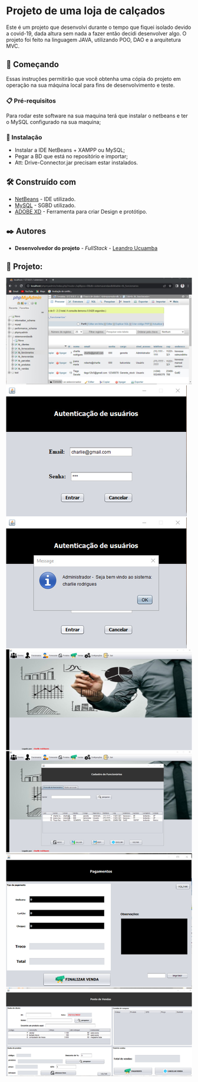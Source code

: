 # Projeto de uma loja de calçados
 Este é um projeto que desenvolvi durante o tempo que fiquei isolado devido a covid-19, dada altura sem nada a fazer então decidi desenvolver algo. O projeto foi feito na linguagem JAVA, utilizando POO, DAO e a arquitetura MVC.
 
 ## 🚀 Começando
 
Essas instruções permitirão que você obtenha uma cópia do projeto em operação na sua máquina local para fins de desenvolvimento e teste.

### 📋 Pré-requisitos

Para rodar este software na sua maquina terá que instalar o netbeans e ter o MySQL configurado na sua maquina;


### 🔧 Instalação

- Instalar a IDE NetBeans + XAMPP ou MySQL;
- Pegar a BD que está no repositório e importar;
- Att: Drive-Connector.jar precisam estar instalados.


## 🛠️ Construído com

* [NetBeans](https://netbeans.apache.org/) - IDE utilizado.
* [MySQL](https://www.mysql.com/) - SGBD utilizado.
* [ADOBE XD](https://helpx.adobe.com/pt/xd/get-started.html) - Ferramenta para criar Design e protótipo.


## ✒️ Autores

* **Desenvolvedor do projeto** - *FullStack* - [Leandro Ucuamba](https://github.com/LeandroUcuamba)


## 📄 Projeto:

![imagem projeto](https://github.com/LeandroUcuamba/SistemaVendas_Com_JAVA/blob/main/imgReadme/img1.jpg)
![imagem projeto](https://github.com/LeandroUcuamba/SistemaVendas_Com_JAVA/blob/main/imgReadme/img2.jpg)
![imagem projeto](https://github.com/LeandroUcuamba/SistemaVendas_Com_JAVA/blob/main/imgReadme/img3.jpg)
![imagem projeto](https://github.com/LeandroUcuamba/SistemaVendas_Com_JAVA/blob/main/imgReadme/img4.jpg)
![imagem projeto](https://github.com/LeandroUcuamba/SistemaVendas_Com_JAVA/blob/main/imgReadme/img5.jpg)
![imagem projeto](https://github.com/LeandroUcuamba/SistemaVendas_Com_JAVA/blob/main/imgReadme/img6.jpg)
![imagem projeto](https://github.com/LeandroUcuamba/SistemaVendas_Com_JAVA/blob/main/imgReadme/img7.jpg)
